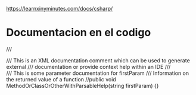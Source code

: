 https://learnxinyminutes.com/docs/csharp/



# Documentacion en el codigo
/// <summary>
/// This is an XML documentation comment which can be used to generate external
/// documentation or provide context help within an IDE
/// </summary>
/// <param name="firstParam">This is some parameter documentation for firstParam</param>
/// <returns>Information on the returned value of a function</returns>
//public void MethodOrClassOrOtherWithParsableHelp(string firstParam) {}
